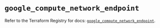 # `google_compute_network_endpoint`

Refer to the Terraform Registry for docs: [`google_compute_network_endpoint`](https://registry.terraform.io/providers/hashicorp/google/5.34.0/docs/resources/compute_network_endpoint).
